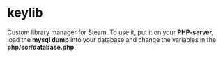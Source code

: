 # keylib
Custom library manager for Steam.
To use it, put it on your **PHP-server**, load the **mysql dump** into your database and change the variables in the **php/scr/database.php**.
